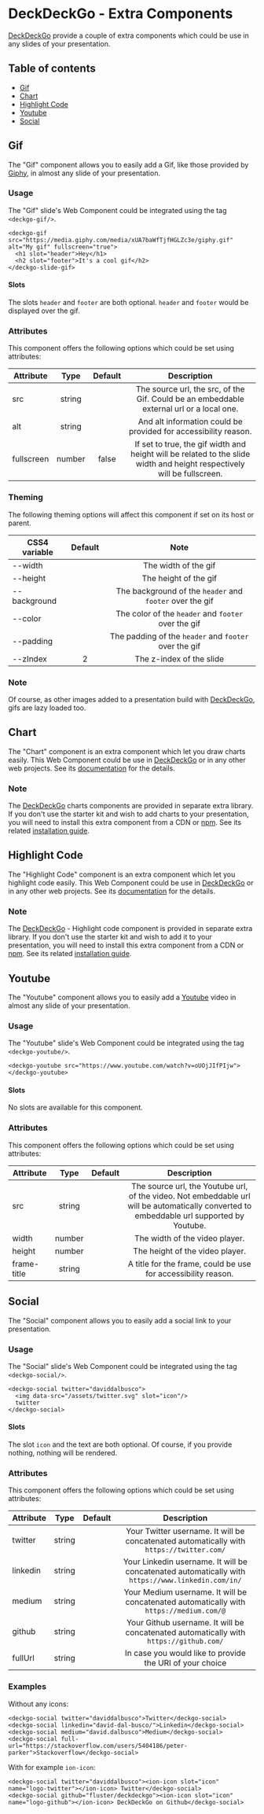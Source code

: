 # DeckDeckGo - Extra Components

[DeckDeckGo] provide a couple of extra components which could be use in any slides of your presentation.

## Table of contents

- [Gif](#gif)
- [Chart](#chart)
- [Highlight Code](#highlight-code)
- [Youtube](#youtube)
- [Social](#social)

## Gif

The "Gif" component allows you to easily add a Gif, like those provided by [Giphy](https://giphy.com), in almost any slide of your presentation.

### Usage

The "Gif" slide's Web Component could be integrated using the tag `<deckgo-gif/>`.

```
<deckgo-gif src="https://media.giphy.com/media/xUA7baWfTjfHGLZc3e/giphy.gif" alt="My gif" fullscreen="true">
  <h1 slot="header">Hey</h1>
  <h2 slot="footer">It's a cool gif</h2>
</deckgo-slide-gif>
```

#### Slots

The slots `header` and `footer` are both optional. `header` and `footer` would be displayed over the gif.

### Attributes

This component offers the following options which could be set using attributes:

| Attribute                      | Type   | Default   | Description   |
| -------------------------- |:-----------------:|:-----------------:|:-----------------:|
| src | string |  | The source url, the src, of the Gif. Could be an embeddable external url or a local one. |
| alt | string |  | And alt information could be provided for accessibility reason. |
| fullscreen | number | false | If set to true, the gif width and height will be related to the slide width and height respectively will be fullscreen. |

### Theming

The following theming options will affect this component if set on its host or parent.

| CSS4 variable                      | Default | Note |
| -------------------------- |:-----------------:|:-----------------:|
| --width | | The width of the gif |
| --height | | The height of the gif |
| --background | | The background of the `header` and `footer` over the gif |
| --color | | The color of the `header` and `footer` over the gif|
| --padding | | The padding of the `header` and `footer` over the gif |
| --zIndex | 2 | The z-index of the slide |

### Note

Of course, as other images added to a presentation build with [DeckDeckGo], gifs are lazy loaded too. 

## Chart

The "Chart" component is an extra component which let you draw charts easily. This Web Component could be use in [DeckDeckGo] or in any other web projects. See its [documentation](https://github.com/fluster/deckdeckgo-charts) for the details.

### Note

The [DeckDeckGo] charts components are provided in separate extra library. If you don't use the starter kit and wish to add charts to your presentation, you will need to install this extra component from a CDN or [npm](https://www.npmjs.com/package/deckdeckgo-charts). See its related [installation guide](https://github.com/fluster/deckdeckgo-charts#getting-started).

## Highlight Code

The "Highlight Code" component is an extra component which let you highlight code easily. This Web Component could be use in [DeckDeckGo] or in any other web projects. See its [documentation](https://github.com/fluster/deckdeckgo-highlight-code) for the details.

### Note

The [DeckDeckGo] - Highlight code component is provided in separate extra library. If you don't use the starter kit and wish to add it to your presentation, you will need to install this extra component from a CDN or [npm](https://www.npmjs.com/package/deckdeckgo-highlight-code). See its related [installation guide](https://github.com/fluster/deckdeckgo-highlight-code#getting-started).

## Youtube

The "Youtube" component allows you to easily add a [Youtube](https://youtube.com) video in almost any slide of your presentation.

### Usage

The "Youtube" slide's Web Component could be integrated using the tag `<deckgo-youtube/>`.

```
<deckgo-youtube src="https://www.youtube.com/watch?v=oUOjJIfPIjw">
</deckgo-youtube>
```

#### Slots

No slots are available for this component.

### Attributes

This component offers the following options which could be set using attributes:

| Attribute                      | Type   | Default   | Description   |
| -------------------------- |:-----------------:|:-----------------:|:-----------------:|
| src | string |  | The source url, the Youtube url, of the video. Not embeddable url will be automatically converted to embeddable url supported by Youtube. |
| width | number |  | The width of the video player. |
| height | number |  | The height of the video player. |
| frame-title | string |  | A title for the frame, could be use for accessibility reason. | 

## Social

The "Social" component allows you to easily add a social link to your presentation.

### Usage

The "Social" slide's Web Component could be integrated using the tag `<deckgo-social/>`.

```
<deckgo-social twitter="daviddalbusco">
  <img data-src="/assets/twitter.svg" slot="icon"/>
  twitter
</deckgo-social>
```

#### Slots

The slot `icon` and the text are both optional. Of course, if you provide nothing, nothing will be rendered.

### Attributes

This component offers the following options which could be set using attributes:

| Attribute                      | Type   | Default   | Description   |
| -------------------------- |:-----------------:|:-----------------:|:-----------------:|
| twitter | string |  | Your Twitter username. It will be concatenated automatically with `https://twitter.com/` |
| linkedin | string |  | Your Linkedin username. It will be concatenated automatically with `https://www.linkedin.com/in/` |
| medium | string |  | Your Medium username. It will be concatenated automatically with `https://medium.com/@` |
| github | string |  | Your Github username. It will be concatenated automatically with `https://github.com/` |
| fullUrl | string |  | In case you would like to provide the URI of your choice |

### Examples

Without any icons:

```
<deckgo-social twitter="daviddalbusco">Twitter</deckgo-social>
<deckgo-social linkedin="david-dal-busco/">Linkedin</deckgo-social>
<deckgo-social medium="david.dalbusco">Medium</deckgo-social>
<deckgo-social full-url="https://stackoverflow.com/users/5404186/peter-parker">Stackoverflow</deckgo-social>
```

With for example `ion-icon`:

```
<deckgo-social twitter="daviddalbusco"><ion-icon slot="icon" name="logo-twitter"></ion-icon> Twitter</deckgo-social>
<deckgo-social github="fluster/deckdeckgo"><ion-icon slot="icon" name="logo-github"></ion-icon> DeckDeckGo on Github</deckgo-social>
```

[DeckDeckGo]: https://deckdeckgo.com